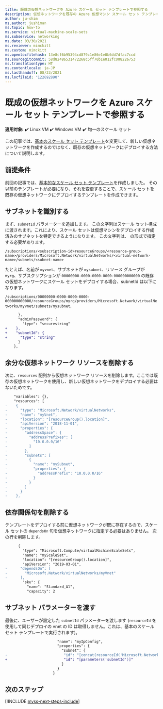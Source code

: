 ```yaml
---
title: 既成の仮想ネットワークを Azure スケール セット テンプレートで参照する
description: 仮想ネットワークを既存の Azure 仮想マシン スケール セット テンプレートに追加する方法について説明します。
author: ju-shim
ms.author: jushiman
ms.topic: how-to
ms.service: virtual-machine-scale-sets
ms.subservice: networking
ms.date: 03/30/2021
ms.reviewer: mimckitt
ms.custom: mimckitt
ms.openlocfilehash: 13e8cf6b95394cd879c1e86e1e0b6dd7dfac7ccd
ms.sourcegitcommit: 58d82486531472268c5ff70b1e012fc008226753
ms.translationtype: HT
ms.contentlocale: ja-JP
ms.lasthandoff: 08/23/2021
ms.locfileid: "122692890"
---
```

# <a name="reference-an-existing-virtual-network-in-an-azure-scale-set-template"></a>既成の仮想ネットワークを Azure スケール セット テンプレートで参照する

**適用対象:** :heavy_check_mark: Linux VM :heavy_check_mark: Windows VM :heavy_check_mark: 均一のスケール セット

この記事では、[基本のスケール セット テンプレート](virtual-machine-scale-sets-mvss-start.md)を変更して、新しい仮想ネットワークを作成するのではなく、既存の仮想ネットワークにデプロイする方法について説明します。

## <a name="prerequisites"></a>前提条件

前回の記事では、[基本的なスケール セット テンプレート](virtual-machine-scale-sets-mvss-start.md)を作成しました。 その以前のテンプレートが必要になり、それを変更することで、スケール セットを既存の仮想ネットワークにデプロイするテンプレートを作成できます。

## <a name="identify-subnet"></a>サブネットを識別する

まず、`subnetId` パラメーターを追加します。 この文字列はスケール セット構成に渡されます。これにより、スケール セットは仮想マシンをデプロイする作成済みのサブネットを特定できるようになります。 この文字列は、 の形式で指定する必要があります。

`/subscriptions/<subscription-id>resourceGroups/<resource-group-name>/providers/Microsoft.Network/virtualNetworks/<virtual-network-name>/subnets/<subnet-name>`


たとえば、名前が `myvnet`、サブネットが `mysubnet`、リソース グループが `myrg`、サブスクリプションが `00000000-0000-0000-0000-000000000000` の既存の仮想ネットワークにスケール セットをデプロイする場合、subnetId は以下になります。 

`/subscriptions/00000000-0000-0000-0000-000000000000/resourceGroups/myrg/providers/Microsoft.Network/virtualNetworks/myvnet/subnets/mysubnet`.

```diff
      },
      "adminPassword": {
        "type": "securestring"
+    },
+    "subnetId": {
+      "type": "string"
      }
    },
```

## <a name="delete-extra-virtual-network-resource"></a>余分な仮想ネットワーク リソースを削除する

次に、`resources` 配列から仮想ネットワーク リソースを削除します。ここでは既存の仮想ネットワークを使用し、新しい仮想ネットワークをデプロイする必要はないためです。

```diff
    "variables": {},
    "resources": [
-    {
-      "type": "Microsoft.Network/virtualNetworks",
-      "name": "myVnet",
-      "location": "[resourceGroup().location]",
-      "apiVersion": "2018-11-01",
-      "properties": {
-        "addressSpace": {
-          "addressPrefixes": [
-            "10.0.0.0/16"
-          ]
-        },
-        "subnets": [
-          {
-            "name": "mySubnet",
-            "properties": {
-              "addressPrefix": "10.0.0.0/16"
-            }
-          }
-        ]
-      }
-    },
```
## <a name="remove-dependency-clause"></a>依存関係句を削除する

テンプレートをデプロイする前に仮想ネットワークが既に存在するので、スケール セットの `dependsOn` 句を仮想ネットワークに指定する必要はありません。 次の行を削除します。

```diff
      {
        "type": "Microsoft.Compute/virtualMachineScaleSets",
        "name": "myScaleSet",
        "location": "[resourceGroup().location]",
        "apiVersion": "2019-03-01",
-      "dependsOn": [
-        "Microsoft.Network/virtualNetworks/myVnet"
-      ],
        "sku": {
          "name": "Standard_A1",
          "capacity": 2
```

## <a name="pass-subnet-parameter"></a>サブネット パラメーターを渡す

最後に、ユーザーが設定した `subnetId` パラメーターを渡します (`resourceId` を使用して同じデプロイの vnet の ID は取得しません。これは、基本のスケール セット テンプレートで実行されます)。

```diff
                        "name": "myIpConfig",
                        "properties": {
                          "subnet": {
-                          "id": "[concat(resourceId('Microsoft.Network/virtualNetworks', 'myVnet'), '/subnets/mySubnet')]"
+                          "id": "[parameters('subnetId')]"
                          }
                        }
                      }
```


## <a name="next-steps"></a>次のステップ

[!INCLUDE [mvss-next-steps-include](../../includes/mvss-next-steps.md)]
